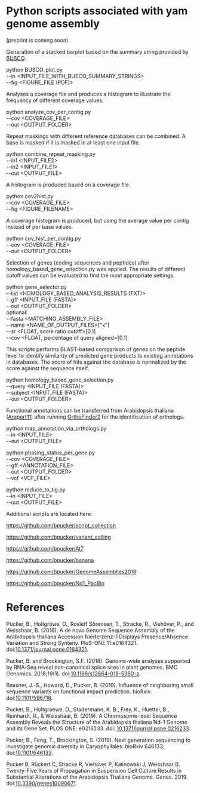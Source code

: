 # Python scripts associated with yam genome assembly

(preprint is coming soon)

Generation of a stacked barplot based on the summary string provided by [BUSCO](https://busco.ezlab.org/).

python BUSCO_plot.py \
--in <INPUT_FILE_WITH_BUSCO_SUMMARY_STRINGS> \
--fig <FIGURE_FILE (PDF)>


Analyses a coverage file and produces a histogram to illustrate the frequency of different coverage values.

python analyze_cov_per_contig.py \
--cov <COVERAGE_FILE> \
--out <OUTPUT_FOLDER>


Repeat maskings with different reference databases can be combined. A base is masked if it is masked in at least one input file.

python combine_repeat_masking.py \
--in1 <INPUT_FILE2> \
--in2 <INPUT_FILE1> \
--out <OUTPUT_FILE>


A histogram is produced based on a coverage file.

python cov2hist.py \
--cov <COVERAGE_FILE> \
--fig <FIGURE_FILENAME>


A coverage histogram is produced, but using the average value per contig instead of per base values.

python cov_hist_per_contig.py \
--cov <COVERAGE_FILE> \
--out <OUTPUT_FOLDER>


Selection of genes (coding sequences and peptides) after homology_based_gene_selection.py was applied. The results of different cutoff values can be evaluated to find the most appropriate settings.

python gene_selector.py \
--list <HOMOLOGY_BASED_ANALYSIS_RESULTS (TXT)> \
--gff <INPUT_FILE (FASTA)> \
--out <OUTPUT_FOLDER> \
optional: \
--fasta <MATCHING_ASSEMBLY_FILE> \
--name <NAME_OF_OUTPUT_FILES>["x"] \
--sr <FLOAT, score ratio cutoff>[0.1] \
--cov <FLOAT, percentage of query aligned>[0.1]


This scripts performs BLAST-based comparison of genes on the peptide level to identify similarity of predicted gene products to existing annotations in databases. The score of hits against the database is normalized by the score against the sequence itself.

python homology_based_gene_selection.py \
--query <INPUT_FILE (FASTA)> \
--subject <INPUT_FILE (FASTA)> \
--out <OUTPUT_FOLDER>


Functional annotations can be transferred from Arabidopsis thaliana ([Araport11](https://www.araport.org/)) after running [OrthoFinder2](https://github.com/davidemms/OrthoFinder) for the identification of orthologs.

python map_annotation_via_orthologs.py \
--in <INPUT_FILE> \
--out <OUTPUT_FILE>
      



python phasing_status_per_gene.py \
--cov <COVERAGE_FILE> \
--gff <ANNOTATION_FILE> \
--out <OUTPUT_FOLDER> \
--vcf <VCF_FILE>


python reduce_to_tig.py \
--in <INPUT_FILE> \
--out <OUTPUT_FILE>



Additional scripts are located here:

https://github.com/bpucker/script_collection

https://github.com/bpucker/variant_calling

https://github.com/bpucker/At7

https://github.com/bpucker/banana

https://github.com/bpucker/GenomeAssemblies2018

https://github.com/bpucker/Nd1_PacBio



# References

Pucker, B., Holtgräwe, D., Rosleff Sörensen, T., Stracke, R., Viehöver, P., and Weisshaar, B. (2016). A de novo Genome Sequence Assembly of the Arabidopsis thaliana Accession Niederzenz-1 Displays Presence/Absence Variation and Strong Synteny. PloS-ONE 11:e0164321. doi:[10.1371/journal.pone.0164321](https://doi.org/10.1371/journal.pone.0164321).

Pucker, B. and Brockington, S.F. (2018). Genome-wide analyses supported by RNA-Seq reveal non-canonical splice sites in plant genomes. BMC Genomics. 2018;19(1). doi:[10.1186/s12864-018-5360-z](https://bmcgenomics.biomedcentral.com/articles/10.1186/s12864-018-5360-z).

Baasner, J.-S., Howard, D., Pucker, B. (2019). Influence of neighboring small sequence variants on functional impact prediction. bioRxiv. doi:[10.1101/596718](https://www.biorxiv.org/content/10.1101/596718v2.full).

Pucker, B., Holtgraewe, D., Stadermann, K. B., Frey, K., Huettel, B., Reinhardt, R., & Weisshaar, B. (2019). A Chromosome-level Sequence Assembly Reveals the Structure of the Arabidopsis thaliana Nd-1 Genome and its Gene Set. PLOS ONE: e0216233. doi: [10.1371/journal.pone.0216233](https://doi.org/10.1371/journal.pone.0216233).

Pucker, B., Feng, T., Brockington, S. (2019). Next generation sequencing to investigate genomic diversity in Caryophyllales. bioRxiv 646133; doi:[10.1101/646133](https://www.biorxiv.org/content/10.1101/646133v2.full).

Pucker B, Rückert C, Stracke R, Viehöver P, Kalinowski J, Weisshaar B. Twenty-Five Years of Propagation in Suspension Cell Culture Results in Substantial Alterations of the Arabidopsis Thaliana Genome. Genes. 2019. doi:[10.3390/genes10090671](https://www.mdpi.com/2073-4425/10/9/671/htm).

